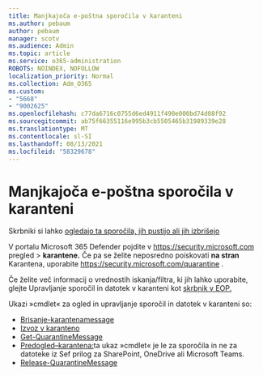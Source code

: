 ```yaml
---
title: Manjkajoča e-poštna sporočila v karanteni
ms.author: pebaum
author: pebaum
manager: scotv
ms.audience: Admin
ms.topic: article
ms.service: o365-administration
ROBOTS: NOINDEX, NOFOLLOW
localization_priority: Normal
ms.collection: Adm_O365
ms.custom:
- "5668"
- "9002625"
ms.openlocfilehash: c77da6716c0755d6ed4911f490e000bd74d08f92
ms.sourcegitcommit: ab75f66355116e995b3cb5505465b31989339e28
ms.translationtype: MT
ms.contentlocale: sl-SI
ms.lasthandoff: 08/13/2021
ms.locfileid: "58329678"
---
```

# <a name="missing-emails-in-quarantine"></a>Manjkajoča e-poštna sporočila v karanteni

Skrbniki si lahko [ogledajo ta sporočila, jih pustijo ali jih izbrišejo](https://docs.microsoft.com/microsoft-365/security/office-365-security/manage-quarantined-messages-and-files)

V portalu Microsoft 365 Defender pojdite v <https://security.microsoft.com> pregled  \> **karantene.** Če pa se želite neposredno poiskovati **na stran** Karantena, uporabite <https://security.microsoft.com/quarantine> .  

Če želite več informacij o vrednostih iskanja/filtra, ki jih lahko uporabite, glejte Upravljanje sporočil in datotek v karanteni kot [skrbnik v EOP.](https://docs.microsoft.com/microsoft-365/security/office-365-security/manage-quarantined-messages-and-files)

Ukazi »cmdlet« za ogled in upravljanje sporočil in datotek v karanteni so:

- [Brisanje-karantenamessage](https://docs.microsoft.com/powershell/module/exchange/delete-quarantinemessage)
- [Izvoz v karanteno](https://docs.microsoft.com/powershell/module/exchange/export-quarantinemessage)
- [Get-QuarantineMessage](https://docs.microsoft.com/powershell/module/exchange/get-quarantinemessage)
- [Predogled–karantena:](https://docs.microsoft.com/powershell/module/exchange/preview-quarantinemessage)ta ukaz »cmdlet« je le za sporočila in ne za datoteke iz Sef prilog za SharePoint, OneDrive ali Microsoft Teams.
- [Release-QuarantineMessage](https://docs.microsoft.com/powershell/module/exchange/release-quarantinemessage)

